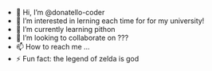 - 👋 Hi, I’m @donatello-coder
- 👀 I’m interested in lerning each time for for my university!
- 🌱 I’m currently learning pithon
- 💞️ I’m looking to collaborate on ???
- 📫 How to reach me ...
- ⚡ Fun fact: the legend of zelda is god 

<!---
donatello-coder/donatello-coder is a ✨ special ✨ repository because its `README.md` (this file) appears on your GitHub profile.
You can click the Preview link to take a look at your changes.
--->
